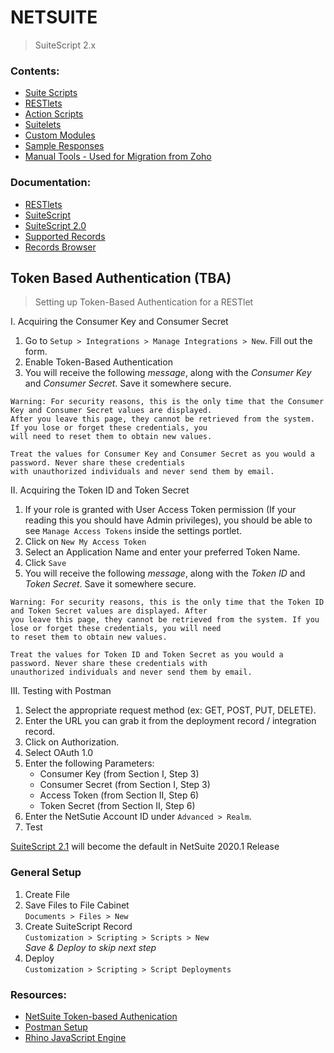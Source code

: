 # NETSUITE
> SuiteScript 2.x

### Contents:
- [Suite Scripts](/SuiteScripts)
- [RESTlets](/RESTlets)
- [Action Scripts](/ActionScripts)
- [Suitelets](/Suitelets)
- [Custom Modules](/CustomModules)
- [Sample Responses](/SampleResponses)
- [Manual Tools - Used for Migration from Zoho](/ManualTools)

### Documentation:
- [RESTlets](https://system.netsuite.com/app/help/helpcenter.nl?fid=chapter_N2970114.html)
- [SuiteScript](https://system.netsuite.com/app/help/helpcenter.nl?fid=set_1502135122.html)
- [SuiteScript 2.0](https://system.netsuite.com/app/help/helpcenter.nl?topic=DOC_SS2_API)
- [Supported Records](https://system.netsuite.com/app/help/helpcenter.nl?fid=preface_3710625923.html)
- [Records Browser](https://system.netsuite.com/help/helpcenter/en_US/srbrowser/Browser2019_1/script/record/lead.html)

## Token Based Authentication (TBA)
> Setting up Token-Based Authentication for a RESTlet

I. Acquiring the Consumer Key and Consumer Secret
   1. Go to `Setup > Integrations > Manage Integrations > New`. Fill out the form.
   2. Enable Token-Based Authentication
   3. You will receive the following <i>message</i>, along with the <i>Consumer Key</i> and <i>Consumer Secret</i>. Save it somewhere secure.
   ```
   Warning: For security reasons, this is the only time that the Consumer Key and Consumer Secret values are displayed.
   After you leave this page, they cannot be retrieved from the system. If you lose or forget these credentials, you
   will need to reset them to obtain new values.
   
   Treat the values for Consumer Key and Consumer Secret as you would a password. Never share these credentials
   with unauthorized individuals and never send them by email.
   ```
II. Acquiring the Token ID and Token Secret
   1. If your role is granted with User Access Token permission (If your reading this you should have Admin privileges), you should be able to see `Manage Access Tokens` inside the settings portlet.
   2. Click on `New My Access Token`
   3. Select an Application Name and enter your preferred Token Name.
   4. Click `Save`
   5. You will receive the following <i>message</i>, along with the <i>Token ID</i> and <i>Token Secret</i>. Save it somewhere secure.
   ```
   Warning: For security reasons, this is the only time that the Token ID and Token Secret values are displayed. After
   you leave this page, they cannot be retrieved from the system. If you lose or forget these credentials, you will need
   to reset them to obtain new values.

   Treat the values for Token ID and Token Secret as you would a password. Never share these credentials with
   unauthorized individuals and never send them by email.
   ```
III. Testing with Postman
   1. Select the appropriate request method (ex: GET, POST, PUT, DELETE).
   2. Enter the URL you can grab it from the deployment record / integration record.
   3. Click on Authorization.
   4. Select OAuth 1.0
   5. Enter the following Parameters:
        - Consumer Key (from Section I, Step 3)
        - Consumer Secret (from Section I, Step 3)
        - Access Token (from Section II, Step 6)
        - Token Secret (from Section II, Step 6)
   6. Enter the NetSutie Account ID under `Advanced > Realm`.
   7. Test

[SuiteScript 2.1](https://system.netsuite.com/app/help/helpcenter.nl?fid=chapter_156042690639.html) will become the default in NetSuite 2020.1 Release

### General Setup

1. Create File
2. Save Files to File Cabinet<br/>
  `Documents > Files > New`
3. Create SuiteScript Record<br/>
  `Customization > Scripting > Scripts > New`<br/>
  <i>Save & Deploy to skip next step</i>
4. Deploy<br/>
  `Customization > Scripting > Script Deployments`

### Resources:
- [NetSuite Token-based Authenication](https://medium.com/@morrisdev/netsuite-token-based-authentication-tba-342c7df56386)
- [Postman Setup](https://leacc.com.ph/2019/07/02/using-postman-to-test-your-first-netsuite-restlet/)
- [Rhino JavaScript Engine](https://developer.mozilla.org/en-US/docs/Mozilla/Projects/Rhino)